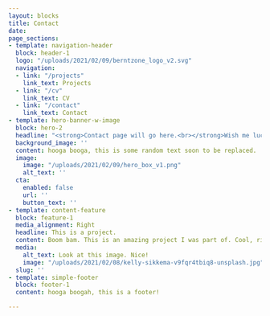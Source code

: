 ```yaml
---
layout: blocks
title: Contact
date: 
page_sections:
- template: navigation-header
  block: header-1
  logo: "/uploads/2021/02/09/berntzone_logo_v2.svg"
  navigation:
  - link: "/projects"
    link_text: Projects
  - link: "/cv"
    link_text: CV
  - link: "/contact"
    link_text: Contact
- template: hero-banner-w-image
  block: hero-2
  headline: "<strong>Contact page will go here.<br></strong>Wish me luck."
  background_image: ''
  content: hooga booga, this is some random text soon to be replaced.
  image:
    image: "/uploads/2021/02/09/hero_box_v1.png"
    alt_text: ''
  cta:
    enabled: false
    url: ''
    button_text: ''
- template: content-feature
  block: feature-1
  media_alignment: Right
  headline: This is a project.
  content: Boom bam. This is an amazing project I was part of. Cool, right?
  media:
    alt_text: Look at this image. Nice!
    image: "/uploads/2021/02/08/kelly-sikkema-v9fqr4tbiq8-unsplash.jpg"
  slug: ''
- template: simple-footer
  block: footer-1
  content: hooga boogah, this is a footer!

---
```

